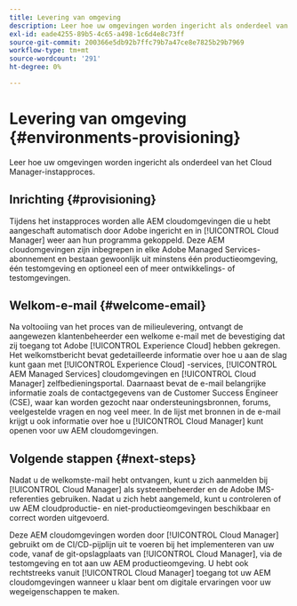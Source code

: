 ```yaml
---
title: Levering van omgeving
description: Leer hoe uw omgevingen worden ingericht als onderdeel van het Cloud Manager-instapproces.
exl-id: eade4255-89b5-4c65-a498-1c6d4e8c73ff
source-git-commit: 200366e5db92b7ffc79b7a47ce8e7825b29b7969
workflow-type: tm+mt
source-wordcount: '291'
ht-degree: 0%

---
```



# Levering van omgeving {#environments-provisioning}

Leer hoe uw omgevingen worden ingericht als onderdeel van het Cloud Manager-instapproces.

## Inrichting {#provisioning}

Tijdens het instapproces worden alle AEM cloudomgevingen die u hebt aangeschaft automatisch door Adobe ingericht en in [!UICONTROL Cloud Manager] weer aan hun programma gekoppeld. Deze AEM cloudomgevingen zijn inbegrepen in elke Adobe Managed Services-abonnement en bestaan gewoonlijk uit minstens één productieomgeving, één testomgeving en optioneel een of meer ontwikkelings- of testomgevingen.

## Welkom-e-mail {#welcome-email}

Na voltooiing van het proces van de milieulevering, ontvangt de aangewezen klantenbeheerder een welkome e-mail met de bevestiging dat zij toegang tot Adobe [!UICONTROL Experience Cloud] hebben gekregen. Het welkomstbericht bevat gedetailleerde informatie over hoe u aan de slag kunt gaan met [!UICONTROL Experience Cloud] -services, [!UICONTROL AEM Managed Services] cloudomgevingen en [!UICONTROL Cloud Manager] zelfbedieningsportal. Daarnaast bevat de e-mail belangrijke informatie zoals de contactgegevens van de Customer Success Engineer (CSE), waar kan worden gezocht naar ondersteuningsbronnen, forums, veelgestelde vragen en nog veel meer. In de lijst met bronnen in de e-mail krijgt u ook informatie over hoe u [!UICONTROL Cloud Manager] kunt openen voor uw AEM cloudomgevingen.

## Volgende stappen {#next-steps}

Nadat u de welkomste-mail hebt ontvangen, kunt u zich aanmelden bij [!UICONTROL Cloud Manager] als systeembeheerder en de Adobe IMS-referenties gebruiken. Nadat u zich hebt aangemeld, kunt u controleren of uw AEM cloudproductie- en niet-productieomgevingen beschikbaar en correct worden uitgevoerd.

Deze AEM cloudomgevingen worden door [!UICONTROL Cloud Manager] gebruikt om de CI/CD-pijplijn uit te voeren bij het implementeren van uw code, vanaf de git-opslagplaats van [!UICONTROL Cloud Manager], via de testomgeving en tot aan uw AEM productieomgeving. U hebt ook rechtstreeks vanuit [!UICONTROL Cloud Manager] toegang tot uw AEM cloudomgevingen wanneer u klaar bent om digitale ervaringen voor uw wegeigenschappen te maken.
